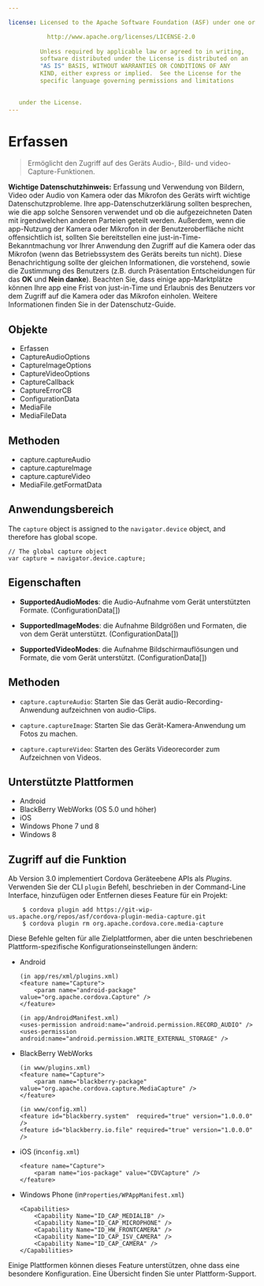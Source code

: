 ```yaml
---

license: Licensed to the Apache Software Foundation (ASF) under one or more contributor license agreements. See the NOTICE file distributed with this work for additional information regarding copyright ownership. The ASF licenses this file to you under the Apache License, Version 2.0 (the "License"); you may not use this file except in compliance with the License. You may obtain a copy of the License at

           http://www.apache.org/licenses/LICENSE-2.0
    
         Unless required by applicable law or agreed to in writing,
         software distributed under the License is distributed on an
         "AS IS" BASIS, WITHOUT WARRANTIES OR CONDITIONS OF ANY
         KIND, either express or implied.  See the License for the
         specific language governing permissions and limitations
    

   under the License.
---
```


# Erfassen

> Ermöglicht den Zugriff auf des Geräts Audio-, Bild- und video-Capture-Funktionen.

**Wichtige Datenschutzhinweis:** Erfassung und Verwendung von Bildern, Video oder Audio von Kamera oder das Mikrofon des Geräts wirft wichtige Datenschutzprobleme. Ihre app-Datenschutzerklärung sollten besprechen, wie die app solche Sensoren verwendet und ob die aufgezeichneten Daten mit irgendwelchen anderen Parteien geteilt werden. Außerdem, wenn die app-Nutzung der Kamera oder Mikrofon in der Benutzeroberfläche nicht offensichtlich ist, sollten Sie bereitstellen eine just-in-Time-Bekanntmachung vor Ihrer Anwendung den Zugriff auf die Kamera oder das Mikrofon (wenn das Betriebssystem des Geräts bereits tun nicht). Diese Benachrichtigung sollte der gleichen Informationen, die vorstehend, sowie die Zustimmung des Benutzers (z.B. durch Präsentation Entscheidungen für das **OK** und **Nein danke**). Beachten Sie, dass einige app-Marktplätze können Ihre app eine Frist von just-in-Time und Erlaubnis des Benutzers vor dem Zugriff auf die Kamera oder das Mikrofon einholen. Weitere Informationen finden Sie in der Datenschutz-Guide.

## Objekte

*   Erfassen
*   CaptureAudioOptions
*   CaptureImageOptions
*   CaptureVideoOptions
*   CaptureCallback
*   CaptureErrorCB
*   ConfigurationData
*   MediaFile
*   MediaFileData

## Methoden

*   capture.captureAudio
*   capture.captureImage
*   capture.captureVideo
*   MediaFile.getFormatData

## Anwendungsbereich

The `capture` object is assigned to the `navigator.device` object, and therefore has global scope.

    // The global capture object
    var capture = navigator.device.capture;
    

## Eigenschaften

*   **SupportedAudioModes**: die Audio-Aufnahme vom Gerät unterstützten Formate. (ConfigurationData[])

*   **SupportedImageModes**: die Aufnahme Bildgrößen und Formaten, die von dem Gerät unterstützt. (ConfigurationData[])

*   **SupportedVideoModes**: die Aufnahme Bildschirmauflösungen und Formate, die vom Gerät unterstützt. (ConfigurationData[])

## Methoden

*   `capture.captureAudio`: Starten Sie das Gerät audio-Recording-Anwendung aufzeichnen von audio-Clips.

*   `capture.captureImage`: Starten Sie das Gerät-Kamera-Anwendung um Fotos zu machen.

*   `capture.captureVideo`: Starten des Geräts Videorecorder zum Aufzeichnen von Videos.

## Unterstützte Plattformen

*   Android
*   BlackBerry WebWorks (OS 5.0 und höher)
*   iOS
*   Windows Phone 7 und 8
*   Windows 8

## Zugriff auf die Funktion

Ab Version 3.0 implementiert Cordova Geräteebene APIs als *Plugins*. Verwenden Sie der CLI `plugin` Befehl, beschrieben in der Command-Line Interface, hinzufügen oder Entfernen dieses Feature für ein Projekt:

        $ cordova plugin add https://git-wip-us.apache.org/repos/asf/cordova-plugin-media-capture.git
        $ cordova plugin rm org.apache.cordova.core.media-capture
    

Diese Befehle gelten für alle Zielplattformen, aber die unten beschriebenen Plattform-spezifische Konfigurationseinstellungen ändern:

*   Android
    
        (in app/res/xml/plugins.xml)
        <feature name="Capture">
            <param name="android-package" value="org.apache.cordova.Capture" />
        </feature>
        
        (in app/AndroidManifest.xml)
        <uses-permission android:name="android.permission.RECORD_AUDIO" />
        <uses-permission android:name="android.permission.WRITE_EXTERNAL_STORAGE" />
        

*   BlackBerry WebWorks
    
        (in www/plugins.xml)
        <feature name="Capture">
            <param name="blackberry-package" value="org.apache.cordova.capture.MediaCapture" />
        </feature>
        
        (in www/config.xml)
        <feature id="blackberry.system"  required="true" version="1.0.0.0" />
        <feature id="blackberry.io.file" required="true" version="1.0.0.0" />
        

*   iOS (in`config.xml`)
    
        <feature name="Capture">
            <param name="ios-package" value="CDVCapture" />
        </feature>
        

*   Windows Phone (in`Properties/WPAppManifest.xml`)
    
        <Capabilities>
            <Capability Name="ID_CAP_MEDIALIB" />
            <Capability Name="ID_CAP_MICROPHONE" />
            <Capability Name="ID_HW_FRONTCAMERA" />
            <Capability Name="ID_CAP_ISV_CAMERA" />
            <Capability Name="ID_CAP_CAMERA" />
        </Capabilities>
        

Einige Plattformen können dieses Feature unterstützen, ohne dass eine besondere Konfiguration. Eine Übersicht finden Sie unter Plattform-Support.